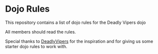 Dojo Rules
==========

This repository contains a list of dojo rules for the Deadly Vipers dojo

All members should read the rules.

Special thanks to [DeadlyVipers](https://github.com/deadlyvipers) for the inspiration and for giving us some starter dojo rules to work with.

